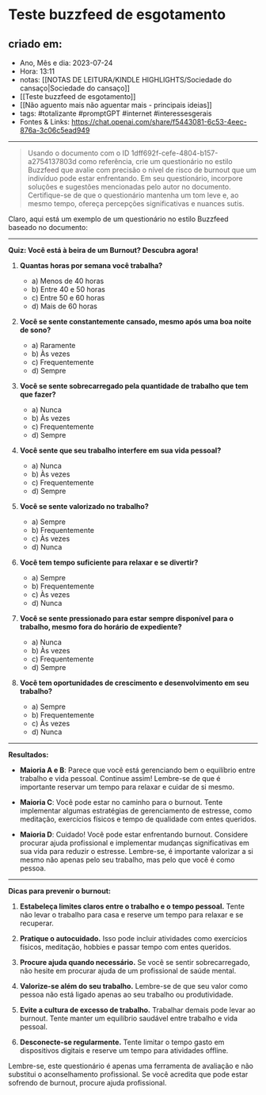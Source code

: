 # Teste buzzfeed de esgotamento

## criado em: 
-  Ano, Mês e dia: 2023-07-24
- Hora: 13:11
- notas: [[NOTAS DE LEITURA/KINDLE HIGHLIGHTS/Sociedade do cansaço|Sociedade do cansaço]]
- [[Teste buzzfeed de esgotamento]]
- [[Não aguento mais não aguentar mais - principais ideias]]
- tags: #totalizante #promptGPT #internet #interessesgerais 
- Fontes & Links: https://chat.openai.com/share/f5443081-6c53-4eec-876a-3c06c5ead949
---
>Usando o documento com o ID 1dff692f-cefe-4804-b157-a2754137803d como referência, crie um questionário no estilo Buzzfeed que avalie com precisão o nível de risco de burnout que um indivíduo pode estar enfrentando. Em seu questionário, incorpore soluções e sugestões mencionadas pelo autor no documento. Certifique-se de que o questionário mantenha um tom leve e, ao mesmo tempo, ofereça percepções significativas e nuances sutis.

Claro, aqui está um exemplo de um questionário no estilo Buzzfeed baseado no documento:

---

**Quiz: Você está à beira de um Burnout? Descubra agora!**

1. **Quantas horas por semana você trabalha?**
    - a) Menos de 40 horas
    - b) Entre 40 e 50 horas
    - c) Entre 50 e 60 horas
    - d) Mais de 60 horas

2. **Você se sente constantemente cansado, mesmo após uma boa noite de sono?**
    - a) Raramente
    - b) Às vezes
    - c) Frequentemente
    - d) Sempre

3. **Você se sente sobrecarregado pela quantidade de trabalho que tem que fazer?**
    - a) Nunca
    - b) Às vezes
    - c) Frequentemente
    - d) Sempre

4. **Você sente que seu trabalho interfere em sua vida pessoal?**
    - a) Nunca
    - b) Às vezes
    - c) Frequentemente
    - d) Sempre

5. **Você se sente valorizado no trabalho?**
    - a) Sempre
    - b) Frequentemente
    - c) Às vezes
    - d) Nunca

6. **Você tem tempo suficiente para relaxar e se divertir?**
    - a) Sempre
    - b) Frequentemente
    - c) Às vezes
    - d) Nunca

7. **Você se sente pressionado para estar sempre disponível para o trabalho, mesmo fora do horário de expediente?**
    - a) Nunca
    - b) Às vezes
    - c) Frequentemente
    - d) Sempre

8. **Você tem oportunidades de crescimento e desenvolvimento em seu trabalho?**
    - a) Sempre
    - b) Frequentemente
    - c) Às vezes
    - d) Nunca

---

**Resultados:**

- **Maioria A e B**: Parece que você está gerenciando bem o equilíbrio entre trabalho e vida pessoal. Continue assim! Lembre-se de que é importante reservar um tempo para relaxar e cuidar de si mesmo.

- **Maioria C**: Você pode estar no caminho para o burnout. Tente implementar algumas estratégias de gerenciamento de estresse, como meditação, exercícios físicos e tempo de qualidade com entes queridos.

- **Maioria D**: Cuidado! Você pode estar enfrentando burnout. Considere procurar ajuda profissional e implementar mudanças significativas em sua vida para reduzir o estresse. Lembre-se, é importante valorizar a si mesmo não apenas pelo seu trabalho, mas pelo que você é como pessoa.

---

**Dicas para prevenir o burnout:**

1. **Estabeleça limites claros entre o trabalho e o tempo pessoal.** Tente não levar o trabalho para casa e reserve um tempo para relaxar e se recuperar.
    
2. **Pratique o autocuidado.** Isso pode incluir atividades como exercícios físicos, meditação, hobbies e passar tempo com entes queridos.
    
3. **Procure ajuda quando necessário.** Se você se sentir sobrecarregado, não hesite em procurar ajuda de um profissional de saúde mental.
    
4. **Valorize-se além do seu trabalho.** Lembre-se de que seu valor como pessoa não está ligado apenas ao seu trabalho ou produtividade.
    
5. **Evite a cultura de excesso de trabalho.** Trabalhar demais pode levar ao burnout. Tente manter um equilíbrio saudável entre trabalho e vida pessoal.
    
6. **Desconecte-se regularmente.** Tente limitar o tempo gasto em dispositivos digitais e reserve um tempo para atividades offline.
    

Lembre-se, este questionário é apenas uma ferramenta de avaliação e não substitui o aconselhamento profissional. Se você acredita que pode estar sofrendo de burnout, procure ajuda profissional.